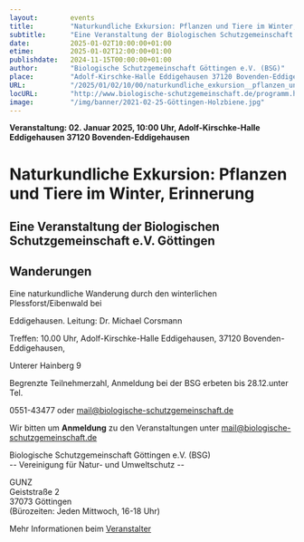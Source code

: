 ```yaml
---
layout:        events
title:         "Naturkundliche Exkursion: Pflanzen und Tiere im Winter, erinnerung"
subtitle:      "Eine Veranstaltung der Biologischen Schutzgemeinschaft e.V. Göttingen"
date:          2025-01-02T10:00:00+01:00
etime:         2025-01-02T12:00:00+01:00
publishdate:   2024-11-15T00:00:00+01:00
author:        "Biologische Schutzgemeinschaft Göttingen e.V. (BSG)"
place:         "Adolf-Kirschke-Halle Eddigehausen 37120 Bovenden-Eddigehausen"
URL:           "/2025/01/02/10/00/naturkundliche_exkursion__pflanzen_und_tiere_im_winter"
locURL:        "http://www.biologische-schutzgemeinschaft.de/programm.html"
image:         "/img/banner/2021-02-25-Göttingen-Holzbiene.jpg"
---
```


**Veranstaltung: 02. Januar 2025, 10:00 Uhr, Adolf-Kirschke-Halle Eddigehausen 37120 Bovenden-Eddigehausen**

Naturkundliche Exkursion: Pflanzen und Tiere im Winter, Erinnerung
===========

Eine Veranstaltung der Biologischen Schutzgemeinschaft e.V. Göttingen
-----------

Wanderungen
-------------

Eine naturkundliche Wanderung durch den winterlichen Plessforst/Eibenwald bei

Eddigehausen. Leitung: Dr. Michael Corsmann

Treffen: 10.00 Uhr, Adolf-Kirschke-Halle Eddigehausen, 37120 Bovenden-Eddigehausen,

Unterer Hainberg 9

Begrenzte Teilnehmerzahl, Anmeldung bei der BSG erbeten bis 28.12.unter Tel.

0551-43477 oder mail@biologische-schutzgemeinschaft.de


Wir bitten um **Anmeldung** zu den Veranstaltungen unter mail@biologische-schutzgemeinschaft.de

Biologische Schutzgemeinschaft Göttingen e.V. (BSG)  
-- Vereinigung für Natur- und Umweltschutz --  

GUNZ  
Geiststraße 2  
37073 Göttingen  
(Bürozeiten: Jeden Mittwoch, 16-18 Uhr)


Mehr Informationen beim [Veranstalter](http://www.biologische-schutzgemeinschaft.de/programm.html)

